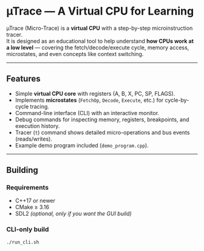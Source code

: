 # µTrace — A Virtual CPU for Learning

µTrace (Micro-Trace) is a **virtual CPU** with a step-by-step microinstruction tracer.  
It is designed as an educational tool to help understand **how CPUs work at a low level** — covering the fetch/decode/execute cycle, memory access, microstates, and even concepts like context switching.

---

## Features
- Simple **virtual CPU core** with registers (A, B, X, PC, SP, FLAGS).
- Implements **microstates** (`FetchOp`, `Decode`, `Execute`, etc.) for cycle-by-cycle tracing.
- Command-line interface (CLI) with an interactive monitor.
- Debug commands for inspecting memory, registers, breakpoints, and execution history.
- Tracer (`t`) command shows detailed micro-operations and bus events (reads/writes).
- Example demo program included (`demo_program.cpp`).

---

## Building

### Requirements
- C++17 or newer
- CMake ≥ 3.16
- SDL2 *(optional, only if you want the GUI build)*

### CLI-only build
```bash
./run_cli.sh
